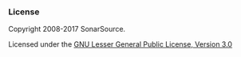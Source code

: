 ### License

Copyright 2008-2017 SonarSource.

Licensed under the [GNU Lesser General Public License, Version 3.0](http://www.gnu.org/licenses/lgpl.txt)